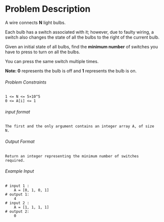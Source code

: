 # Problem Description

A wire connects **N** light bulbs.

Each bulb has a switch associated with it; however, due to faulty wiring, a switch also changes the state of all the bulbs to the right of the current bulb.

Given an initial state of all bulbs, find the **minimum number** of switches you have to press to turn on all the bulbs.

You can press the same switch multiple times.

**Note: 0** represents the bulb is off and **1** represents the bulb is on.

###### Problem Constraints

```
1 <= N <= 5×10^5
0 <= A[i] <= 1
```

###### input format

``` 
The first and the only argument contains an integer array A, of size N.
```

###### Output Format

```
Return an integer representing the minimum number of switches required.
```

###### Example Input

```
# input 1 : 
    A = [0, 1, 0, 1]
# output 1: 
    4
# input 2 : 
    A = [1, 1, 1, 1]
# output 2: 
    0
```
